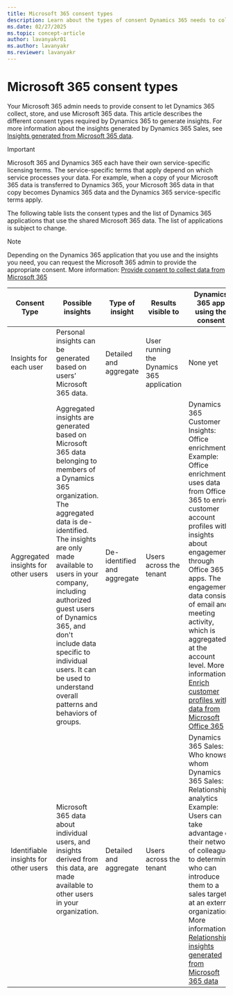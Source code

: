 ```yaml
---
title: Microsoft 365 consent types
description: Learn about the types of consent Dynamics 365 needs to collect and use Microsoft 365 data to generate insights.  
ms.date: 02/27/2025
ms.topic: concept-article
author: lavanyakr01
ms.author: lavanyakr
ms.reviewer: lavanyakr
---
```



# Microsoft 365 consent types

Your Microsoft 365 admin needs to provide consent to let Dynamics 365 collect, store, and use Microsoft 365 data. This article describes the different consent types required by Dynamics 365 to generate insights. For more information about the insights generated by Dynamics 365 Sales, see [Insights generated from Microsoft 365 data](insights-from-m365.md).

> [!IMPORTANT]
> Microsoft 365 and Dynamics 365 each have their own service-specific licensing terms. The service-specific terms that apply depend on which service processes your data. For example, when a copy of your Microsoft 365 data is transferred to Dynamics 365, your Microsoft 365 data in that copy becomes Dynamics 365 data and the Dynamics 365 service-specific terms apply.

The following table lists the consent types and the list of Dynamics 365 applications that use the shared Microsoft 365 data. The list of applications is subject to change.

> [!NOTE]
> Depending on the Dynamics 365 application that you use and the insights you need, you can request the Microsoft 365 admin to provide the appropriate consent. More information: [Provide consent to collect data from Microsoft 365](provide-consent-office365.md)


|**Consent Type**|**Possible insights**|**Type of insight**|**Results visible to** |**Dynamics 365 app using the consent**|
|-------------------------|-------------------------|-------------------------|-------------------------|-------------------------|
| Insights for each user | Personal insights can be generated based on users’ Microsoft 365 data.| Detailed and aggregate | User running the Dynamics 365 application | None yet|
|Aggregated insights for other users|Aggregated insights are generated based on Microsoft 365 data belonging to members of a Dynamics 365 organization. The aggregated data is de-identified. The insights are only made available to users in your company, including authorized guest users of Dynamics 365, and don't include data specific to individual users. It can be used to understand overall patterns and behaviors of groups.|De-identified and aggregate|Users across the tenant|Dynamics 365 Customer Insights: Office enrichment <br> Example: Office enrichment uses data from Office 365 to enrich customer account profiles with insights about engagements through Office 365 apps. The engagement data consists of email and meeting activity, which is aggregated at the account level. More information: [Enrich customer profiles with data from Microsoft Office 365](/dynamics365/customer-insights/enrichment-office)
|Identifiable insights for other users | Microsoft 365 data about individual users, and insights derived from this data, are made available to other users in your organization. |Detailed and aggregate | Users across the tenant| Dynamics 365 Sales: Who knows whom<br> Dynamics 365 Sales: Relationship analytics <br> Example: Users can take advantage of their network of colleagues to determine who can introduce them to a sales target at an external organization. More information: [Relationship insights generated from Microsoft 365 data](insights-from-m365.md)  |


